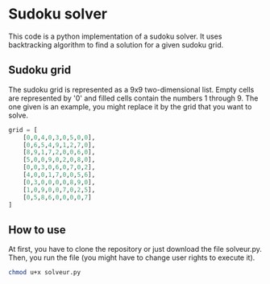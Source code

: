 # Sudoku solver

This code is a python implementation of a sudoku solver. It uses backtracking algorithm to find a solution for a given sudoku grid.

## Sudoku grid

The sudoku grid is represented as a 9x9 two-dimensional list. Empty cells are represented by '0' and filled cells contain the numbers 1 through 9. The one given is an example, you might replace it by the grid that you want to solve.

```python
grid = [
    [0,0,4,0,3,0,5,0,0],
    [0,6,5,4,9,1,2,7,0],
    [8,9,1,7,2,0,0,6,0],
    [5,0,0,9,0,2,0,8,0],
    [0,0,3,0,6,0,7,0,2],
    [4,0,0,1,7,0,0,5,6],
    [0,3,0,0,0,0,8,9,0],
    [1,0,9,0,0,7,0,2,5],
    [0,5,8,6,0,0,0,0,7]
]
```

## How to use

At first, you have to clone the repository or just download the file solveur.py. Then, you run the file (you might have to change user rights to execute it).

```bash
chmod u+x solveur.py
```

